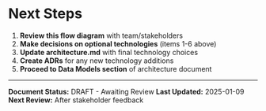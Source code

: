 # Next Steps

1. **Review this flow diagram** with team/stakeholders
2. **Make decisions on optional technologies** (items 1-6 above)
3. **Update architecture.md** with final technology choices
4. **Create ADRs** for any new technology additions
5. **Proceed to Data Models section** of architecture document

---

**Document Status:** DRAFT - Awaiting Review
**Last Updated:** 2025-01-09
**Next Review:** After stakeholder feedback

